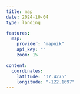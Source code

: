 ```yaml
---
title: map
date: 2024-10-04
type: landing

features:
  map:
    provider: "mapnik"
    api_key: ""
    zoom: 15

content:
  coordinates:
    latitude: "37.4275"
    longitude: "-122.1697"
---
```

